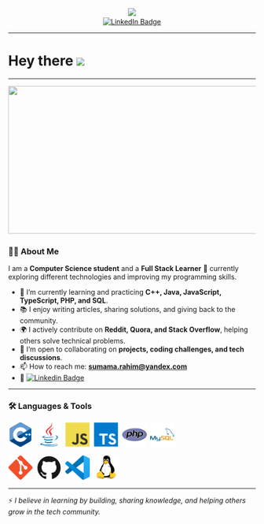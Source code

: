 <!---
sumamarahim/sumamarahim is a ✨ special ✨ repository because its `README.md` (this file) appears on your GitHub profile.
You can click the Preview link to take a look at your changes.
--->

<div id="header" align="center">
  <img src="https://media.giphy.com/media/M9gbBd9nbDrOTu1Mqx/giphy.gif" width="100"/>
</div>

<div id="badges" align="center">
  <a href="https://bit.ly/INsmhm">
    <img src="https://img.shields.io/badge/LinkedIn-blue?style=for-the-badge&logo=linkedin&logoColor=white" alt="LinkedIn Badge"/>
  </a>
</div>

---

<h1>
  Hey there
  <img src="https://media.giphy.com/media/hvRJCLFzcasrR4ia7z/giphy.gif" width="30px"/>
</h1>

---

<div align="center">
  <img src="https://media.giphy.com/media/dWesBcTLavkZuG35MI/giphy.gif" width="600" height="300"/>
</div>

### 👨‍💻 About Me  

I am a **Computer Science student** and a **Full Stack Learner** 🌱 currently exploring different technologies and improving my programming skills.  

- 🔭 I’m currently learning and practicing **C++, Java, JavaScript, TypeScript, PHP, and SQL**.  
- 📚 I enjoy writing articles, sharing solutions, and giving back to the community.  
- 🌍 I actively contribute on **Reddit, Quora, and Stack Overflow**, helping others solve technical problems.  
- 🤝 I’m open to collaborating on **projects, coding challenges, and tech discussions**.  
- 📫 How to reach me: **sumama.rahim@yandex.com**  
- 💼 [![Linkedin Badge](https://img.shields.io/badge/-sumamarahim-blue?style=flat&logo=Linkedin&logoColor=white)](https://bit.ly/INsmhm)  

---

### 🛠️ Languages & Tools  

<div>
  <!-- Languages -->
  <img src="https://raw.githubusercontent.com/devicons/devicon/master/icons/cplusplus/cplusplus-original.svg" title="C++" alt="C++" width="50" height="50"/>&nbsp;
  <img src="https://raw.githubusercontent.com/devicons/devicon/master/icons/java/java-original.svg" title="Java" alt="Java" width="50" height="50"/>&nbsp;
  <img src="https://raw.githubusercontent.com/devicons/devicon/master/icons/javascript/javascript-original.svg" title="JavaScript" alt="JavaScript" width="50" height="50"/>&nbsp;
  <img src="https://raw.githubusercontent.com/devicons/devicon/master/icons/typescript/typescript-original.svg" title="TypeScript" alt="TypeScript" width="50" height="50"/>&nbsp;
  <img src="https://raw.githubusercontent.com/devicons/devicon/master/icons/php/php-original.svg" title="PHP" alt="PHP" width="50" height="50"/>&nbsp;
  <img src="https://raw.githubusercontent.com/devicons/devicon/master/icons/mysql/mysql-original-wordmark.svg" title="SQL" alt="SQL" width="50" height="50"/>&nbsp;

  <!-- Tools -->
  <img src="https://raw.githubusercontent.com/devicons/devicon/master/icons/git/git-original.svg" title="Git" alt="Git" width="50" height="50"/>&nbsp;
  <img src="https://raw.githubusercontent.com/devicons/devicon/master/icons/github/github-original.svg" title="GitHub" alt="GitHub" width="50" height="50"/>&nbsp;
  <img src="https://raw.githubusercontent.com/devicons/devicon/master/icons/vscode/vscode-original.svg" title="VS Code" alt="VS Code" width="50" height="50"/>&nbsp;
  <img src="https://raw.githubusercontent.com/devicons/devicon/master/icons/linux/linux-original.svg" title="Linux" alt="Linux" width="50" height="50"/>&nbsp;
</div>

---

⚡ *I believe in learning by building, sharing knowledge, and helping others grow in the tech community.*